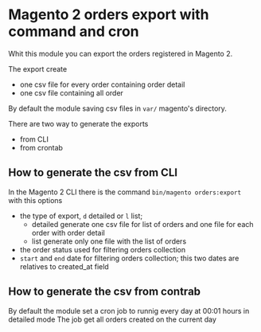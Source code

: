# Magento 2 orders export with command and cron

Whit this module you can export the orders registered in Magento 2.

The export create
- one csv file for every order containing order detail
- one csv file containing all order

By default the module saving csv files in `var/` magento's directory.

There are two way to generate the exports
* from CLI 
* from crontab

## How to generate the csv from CLI
In the Magento 2 CLI there is the command 
`bin/magento orders:export ` with this options
* the type of export, `d` detailed or `l` list; 
    - detailed generate one csv file for list of orders and one file for each order with order detail
    - list generate only one file with the list of orders
* the order status used for filtering orders collection
* `start` and `end` date for filtering orders collection; this two dates are relatives to created_at field     

## How to generate the csv from contrab 
By default the module set a cron job to runnig every day at 00:01 hours in detailed mode
The job get all orders created on the current day